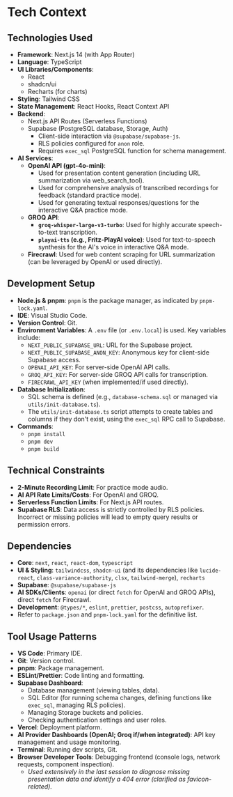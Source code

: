 # Tech Context

## Technologies Used

-   **Framework**: Next.js 14 (with App Router)
-   **Language**: TypeScript
-   **UI Libraries/Components**:
    -   React
    -   shadcn/ui
    -   Recharts (for charts)
-   **Styling**: Tailwind CSS
-   **State Management**: React Hooks, React Context API
-   **Backend**:
    -   Next.js API Routes (Serverless Functions)
    -   Supabase (PostgreSQL database, Storage, Auth)
        -   Client-side interaction via `@supabase/supabase-js`.
        -   RLS policies configured for `anon` role.
        -   Requires `exec_sql` PostgreSQL function for schema management.
-   **AI Services**:
    -   **OpenAI API (gpt-4o-mini)**:
        -   Used for presentation content generation (including URL summarization via web_search_tool).
        -   Used for comprehensive analysis of transcribed recordings for feedback (standard practice mode).
        -   Used for generating textual responses/questions for the interactive Q&A practice mode.
    -   **GROQ API**:
        -   **`groq-whisper-large-v3-turbo`**: Used for highly accurate speech-to-text transcription.
        -   **`playai-tts` (e.g., Fritz-PlayAI voice)**: Used for text-to-speech synthesis for the AI's voice in interactive Q&A mode.
    -   **Firecrawl**: Used for web content scraping for URL summarization (can be leveraged by OpenAI or used directly).

## Development Setup

-   **Node.js & pnpm**: `pnpm` is the package manager, as indicated by `pnpm-lock.yaml`.
-   **IDE**: Visual Studio Code.
-   **Version Control**: Git.
-   **Environment Variables**: A `.env` file (or `.env.local`) is used. Key variables include:
    -   `NEXT_PUBLIC_SUPABASE_URL`: URL for the Supabase project.
    -   `NEXT_PUBLIC_SUPABASE_ANON_KEY`: Anonymous key for client-side Supabase access.
    -   `OPENAI_API_KEY`: For server-side OpenAI API calls.
    -   `GROQ_API_KEY`: For server-side GROQ API calls for transcription.
    -   `FIRECRAWL_API_KEY` (when implemented/if used directly).
-   **Database Initialization**:
    -   SQL schema is defined (e.g., `database-schema.sql` or managed via `utils/init-database.ts`).
    -   The `utils/init-database.ts` script attempts to create tables and columns if they don't exist, using the `exec_sql` RPC call to Supabase.
-   **Commands**:
    -   `pnpm install`
    -   `pnpm dev`
    -   `pnpm build`

## Technical Constraints

-   **2-Minute Recording Limit**: For practice mode audio.
-   **AI API Rate Limits/Costs**: For OpenAI and GROQ.
-   **Serverless Function Limits**: For Next.js API routes.
-   **Supabase RLS**: Data access is strictly controlled by RLS policies. Incorrect or missing policies will lead to empty query results or permission errors.

## Dependencies

-   **Core**: `next`, `react`, `react-dom`, `typescript`
-   **UI & Styling**: `tailwindcss`, `shadcn-ui` (and its dependencies like `lucide-react`, `class-variance-authority`, `clsx`, `tailwind-merge`), `recharts`
-   **Supabase**: `@supabase/supabase-js`
-   **AI SDKs/Clients**: `openai` (or direct `fetch` for OpenAI and GROQ APIs), direct `fetch` for Firecrawl.
-   **Development**: `@types/*`, `eslint`, `prettier`, `postcss`, `autoprefixer`.
-   Refer to `package.json` and `pnpm-lock.yaml` for the definitive list.

## Tool Usage Patterns

-   **VS Code**: Primary IDE.
-   **Git**: Version control.
-   **pnpm**: Package management.
-   **ESLint/Prettier**: Code linting and formatting.
-   **Supabase Dashboard**:
    -   Database management (viewing tables, data).
    -   SQL Editor (for running schema changes, defining functions like `exec_sql`, managing RLS policies).
    -   Managing Storage buckets and policies.
    -   Checking authentication settings and user roles.
-   **Vercel**: Deployment platform.
-   **AI Provider Dashboards (OpenAI; Groq if/when integrated)**: API key management and usage monitoring.
-   **Terminal**: Running dev scripts, Git.
-   **Browser Developer Tools**: Debugging frontend (console logs, network requests, component inspection).
    -   *Used extensively in the last session to diagnose missing presentation data and identify a 404 error (clarified as favicon-related).*
